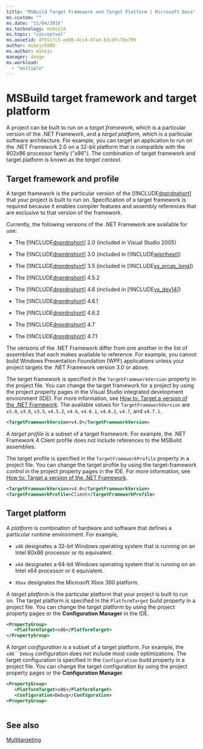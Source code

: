 ```yaml
---
title: "MSBuild Target Framework and Target Platform | Microsoft Docs"
ms.custom: ""
ms.date: "11/04/2016"
ms.technology: msbuild
ms.topic: "conceptual"
ms.assetid: df6517c5-edd6-4cc4-97ad-b3cdfc78e799
author: mikejo5000
ms.author: mikejo
manager: douge
ms.workload: 
  - "multiple"
---
```

# MSBuild target framework and target platform
A project can be built to run on a *target framework*, which is a particular version of the .NET Framework, and a *target platform*, which is a particular software architecture.  For example, you can target an application to run on the .NET Framework 2.0 on a 32-bit platform that is compatible with the 802x86 processor family ("x86"). The combination of target framework and target platform is known as the *target context*.  
  
## Target framework and profile  
 A target framework is the particular version of the [!INCLUDE[dnprdnshort](../code-quality/includes/dnprdnshort_md.md)] that your project is built to run on. Specification of a target framework is required because it enables compiler features and assembly references that are exclusive to that version of the framework.  
  
 Currently, the following versions of the .NET Framework are available for use:  
  
-   The [!INCLUDE[dnprdnshort](../code-quality/includes/dnprdnshort_md.md)] 2.0 (included in Visual Studio 2005)  
  
-   The [!INCLUDE[dnprdnshort](../code-quality/includes/dnprdnshort_md.md)] 3.0 (included in [!INCLUDE[wiprlhext](../debugger/includes/wiprlhext_md.md)])  
  
-   The [!INCLUDE[dnprdnshort](../code-quality/includes/dnprdnshort_md.md)] 3.5 (included in [!INCLUDE[vs_orcas_long](../debugger/includes/vs_orcas_long_md.md)])  
  
-   The [!INCLUDE[dnprdnshort](../code-quality/includes/dnprdnshort_md.md)] 4.5.2  
  
-   The [!INCLUDE[dnprdnshort](../code-quality/includes/dnprdnshort_md.md)] 4.6 (included in [!INCLUDE[vs_dev14](../misc/includes/vs_dev14_md.md)])  

-   The [!INCLUDE[dnprdnshort](../code-quality/includes/dnprdnshort_md.md)] 4.6.1  

-   The [!INCLUDE[dnprdnshort](../code-quality/includes/dnprdnshort_md.md)] 4.6.2  

-   The [!INCLUDE[dnprdnshort](../code-quality/includes/dnprdnshort_md.md)] 4.7  

-   The [!INCLUDE[dnprdnshort](../code-quality/includes/dnprdnshort_md.md)] 4.7.1  

The versions of the .NET Framework differ from one another in the list of assemblies that each makes available to reference. For example, you cannot build Windows Presentation Foundation (WPF) applications unless your project targets the .NET Framework version 3.0 or above.  

The target framework is specified in the `TargetFrameworkVersion` property in the project file. You can change the target framework for a project by using the project property pages in the Visual Studio integrated development environment (IDE). For more information, see [How to: Target a version of the .NET Framework](../ide/how-to-target-a-version-of-the-dotnet-framework.md). The available values for `TargetFrameworkVersion` are `v2.0`, `v3.0`, `v3.5`, `v4.5.2`, `v4.6`, `v4.6.1`, `v4.6.2`, `v4.7`, and `v4.7.1`.  
  
```xml  
<TargetFrameworkVersion>v4.0</TargetFrameworkVersion>  
```  
  
 A *target profile* is a subset of a target framework. For example, the .NET Framework 4 Client profile does not include references to the MSBuild assemblies.  
  
 The target profile is specified in the `TargetFrameworkProfile` property in a project file. You can change the target profile by using the target-framework control in the project property pages in the IDE. For more information, see [How to: Target a version of the .NET Framework](../ide/how-to-target-a-version-of-the-dotnet-framework.md).  
  
```xml  
<TargetFrameworkVersion>v4.0</TargetFrameworkVersion>  
<TargetFrameworkProfile>Client</TargetFrameworkProfile>  
```  
  
## Target platform  
 A *platform* is combination of hardware and software that defines a particular runtime environment. For example,  
  
-   `x86` designates a 32-bit Windows operating system that is running on an Intel 80x86 processor or its equivalent.  

-   `x64` designates a 64-bit Windows operating system that is running on an Intel x64 processor or it equivalent.
  
-   `Xbox` designates the Microsoft Xbox 360 platform.  

A *target platform* is the particular platform that your project is built to run on. The target platform is specified in the `PlatformTarget` build property in a project file. You can change the target platform by using the project property pages or the **Configuration Manager** in the IDE.  

```xml  
<PropertyGroup>  
   <PlatformTarget>x86</PlatformTarget>  
</PropertyGroup>  

```  

A *target configuration* is a subset of a target platform. For example, the `x86``Debug` configuration does not include most code optimizations. The target configuration is specified in the `Configuration` build property in a project file. You can change the target configuration by using the project property pages or the **Configuration Manager**.  

```xml  
<PropertyGroup>  
   <PlatformTarget>x86</PlatformTarget>  
   <Configuration>Debug</Configuration>  
<PropertyGroup>  
  
```  

## See also  
 [Multitargeting](../msbuild/msbuild-multitargeting-overview.md)
